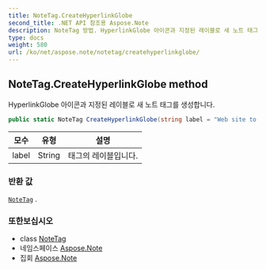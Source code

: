 ```yaml
---
title: NoteTag.CreateHyperlinkGlobe
second_title: .NET API 참조용 Aspose.Note
description: NoteTag 방법. HyperlinkGlobe 아이콘과 지정된 레이블로 새 노트 태그를 생성합니다.
type: docs
weight: 580
url: /ko/net/aspose.note/notetag/createhyperlinkglobe/
---
```

## NoteTag.CreateHyperlinkGlobe method

HyperlinkGlobe 아이콘과 지정된 레이블로 새 노트 태그를 생성합니다.

```csharp
public static NoteTag CreateHyperlinkGlobe(string label = "Web site to visit")
```

| 모수 | 유형 | 설명 |
| --- | --- | --- |
| label | String | 태그의 레이블입니다. |

### 반환 값

[`NoteTag`](../) .

### 또한보십시오

* class [NoteTag](../)
* 네임스페이스 [Aspose.Note](../../notetag/)
* 집회 [Aspose.Note](../../../)


